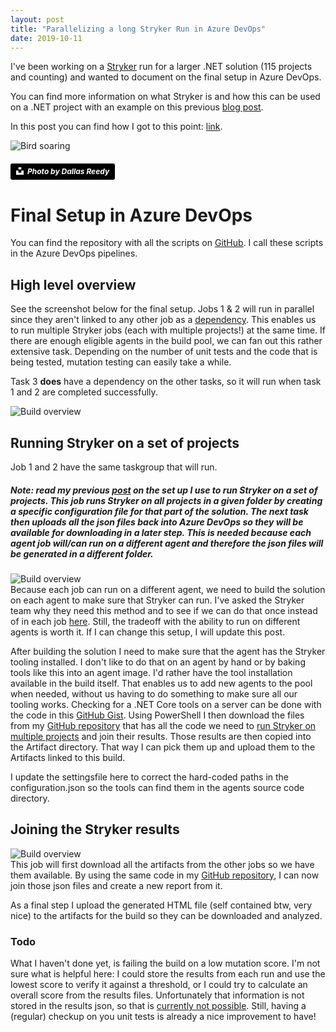 ```yaml
---
layout: post
title: "Parallelizing a long Stryker Run in Azure DevOps"
date: 2019-10-11
---
```


I've been working on a [Stryker](https://stryker-mutator.io/stryker-net/) run for a larger .NET solution (115 projects and counting) and wanted to document on the final setup in Azure DevOps. 

You can find more information on what Stryker is and how this can be used on a .NET project with an example on this previous [blog post](https://devopsjournal.io/blog/2019/09/04/Use-Stryker-Azure-DevOps). 

In this post you can find how I got to this point: [link](https://devopsjournal.io/blog/2019/10/04/Runnning-Stryker-in-a-large-solution).

![Bird soaring](/images/20191011/dallas-reedy-NEJFAS1Okho-unsplash.jpg)
##### <a style="background-color:black;color:white;text-decoration:none;padding:4px 6px;font-family:-apple-system, BlinkMacSystemFont, &quot;San Francisco&quot;, &quot;Helvetica Neue&quot;, Helvetica, Ubuntu, Roboto, Noto, &quot;Segoe UI&quot;, Arial, sans-serif;font-size:12px;font-weight:bold;line-height:1.2;display:inline-block;border-radius:3px" href="https://unsplash.com/@dallasreedy?utm_medium=referral&amp;utm_campaign=photographer-credit&amp;utm_content=creditBadge" target="_blank" rel="noopener noreferrer" title="Photo by Dallas Reedy"><span style="display:inline-block;padding:2px 3px"><svg xmlns="http://www.w3.org/2000/svg" style="height:12px;width:auto;position:relative;vertical-align:middle;top:-2px;fill:white" viewBox="0 0 32 32"><title>unsplash-logo</title><path d="M10 9V0h12v9H10zm12 5h10v18H0V14h10v9h12v-9z"></path></svg></span><span style="display:inline-block;padding:2px 3px">Photo by Dallas Reedy</span></a>

# Final Setup in Azure DevOps
You can find the repository with all the scripts on [GitHub](https://github.com/rajbos/Stryker.MultipleProjectRunner). I call these scripts in the Azure DevOps pipelines.

## High level overview
See the screenshot below for the final setup. Jobs 1 & 2 will run in parallel since they aren't linked to any other job as a [dependency](https://docs.microsoft.com/en-us/azure/devops/pipelines/process/phases?view=azure-devops&tabs=classic#dependencies&WT.mc_id=DOP-MVP-5003719). This enables us to run multiple Stryker jobs (each with multiple projects!) at the same time. If there are enough eligible agents in the build pool, we can fan out this rather extensive task. Depending on the number of unit tests and the code that is being tested, mutation testing can easily take a while.

Task 3 **does** have a dependency on the other tasks, so it will run when task 1 and 2 are completed successfully. 

![Build overview](/images/20191011/20191011_01_Overview.png)  


## Running Stryker on a set of projects
Job 1 and 2 have the same taskgroup that will run.  
##### Note: read my previous [post](https://devopsjournal.io/blog/2019/10/04/Runnning-Stryker-in-a-large-solution) on the set up I use to run Stryker on a set of projects. This job runs Stryker on all projects in a given folder by creating a specific configuration file for that part of the solution. The next task then uploads all the json files back into Azure DevOps so they will be available for downloading in a later step. This is needed because each agent job will/can run on a different agent and therefore the json files will be generated in a different folder. 
![Build overview](/images/20191011/20191011_02_RunStrykerfromSettingsfile.png)  
Because each job can run on a different agent, we need to build the solution on each agent to make sure that Stryker can run. I've asked the Stryker team why they need this method and to see if we can do that once instead of in each job [here](https://github.com/stryker-mutator/stryker-net/issues/762). Still, the tradeoff with the ability to run on different agents is worth it. If I can change this setup, I will update this post.

After building the solution I need to make sure that the agent has the Stryker tooling installed. I don't like to do that on an agent by hand or by baking tools like this into an agent image. I'd rather have the tool installation available in the build itself. That enables us to add new agents to the pool when needed, without us having to do something to make sure all our tooling works. Checking for a .NET Core tools on a server can be done with the code in this [GitHub Gist](https://gist.github.com/rajbos/b148e9833a5d08165188dbe00cc32301). 
Using PowerShell I then download the files from my [GitHub repository](https://github.com/rajbos/Stryker.MultipleProjectRunner) that has all the code we need to [run Stryker on multiple projects](https://devopsjournal.io/blog/2019/10/04/Runnning-Stryker-in-a-large-solution) and join their results. Those results are then copied into the Artifact directory. That way I can pick them up and upload them to the Artifacts linked to this build.

I update the settingsfile here to correct the hard-coded paths in the configuration.json so the tools can find them in the agents source code directory. 

## Joining the Stryker results
![Build overview](/images/20191011/20191011_03_CreateStrykerReport.png)  
This job will first download all the artifacts from the other jobs so we have them available. By using the same code in my [GitHub repository](https://github.com/rajbos/Stryker.MultipleProjectRunner), I can now join those json files and create a new report from it. 

As a final step I upload the generated HTML file (self contained btw, very nice) to the artifacts for the build so they can be downloaded and analyzed.

### Todo
What I haven't done yet, is failing the build on a low mutation score. I'm not sure what is helpful here: I could store the results from each run and use the lowest score to verify it against a threshold, or I could try to calculate an overall score from the results files. Unfortunately that information is not stored in the results json, so that is [currently not possible](https://github.com/stryker-mutator/stryker-net/issues/763). Still, having a (regular) checkup on you unit tests is already a nice improvement to have!
